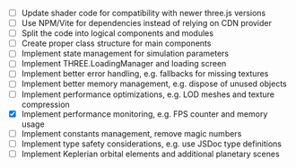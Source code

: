 - [ ] Update shader code for compatibility with newer three.js versions
- [ ] Use NPM/Vite for dependencies instead of relying on CDN provider
- [ ] Split the code into logical components and modules
- [ ] Create proper class structure for main components
- [ ] Implement state management for simulation parameters
- [ ] Implement THREE.LoadingManager and loading screen
- [ ] Implement better error handling, e.g. fallbacks for missing textures
- [ ] Implement better memory management, e.g. dispose of unused objects
- [ ] Implement performance optimizations, e.g. LOD meshes and texture compression
- [x] Implement performance monitoring, e.g. FPS counter and memory usage
- [ ] Implement constants management, remove magic numbers
- [ ] Implement type safety considerations, e.g. use JSDoc type definitions
- [ ] Implement Keplerian orbital elements and additional planetary scenes
